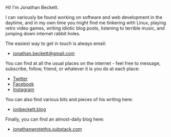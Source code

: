 Hi! I'm Jonathan Beckett.

I can variously be found working on software and web development in the daytime, and in my own time you might find me tinkering with Linux, playing retro video games, writing idiotic blog posts, listening to terrible music, and jumping down internet rabbit holes.

The easiest way to get in touch is always email:

- [jonathan.beckett@gmail.com](mailto:jonathan.beckett@gmail.com)

You can find at all the usual places on the internet - feel free to message, subscribe, follow, friend, or whatever it is you do at each place:

- [Twitter](https://twitter.com/jonbeckett)
- [Facebook](https://facebook.com/jonbeckett)
- [Instagram](https://instagram.com/jonbeckett)

You can also find various bits and pieces of his writing here:

- [jonbeckett.blog](https://jonbeckett.blog)

Finally, you can find an almost-daily blog here:

- [jonathanwrotethis.substack.com](https://jonathanwrotethis.substack.com)
